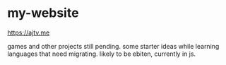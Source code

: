 # my-website

https://ajtv.me

games and other projects still pending. some starter ideas while learning languages that need migrating. likely to be ebiten, currently in js.